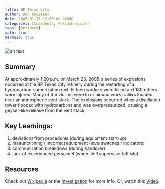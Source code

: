 ```yaml
---
title: BP Texas City
author: Don MacIsaac
date: 2005-03-23 12:00:00 +0000
categories: [Accidents, Petrochemical]
tags: [Refinery]
math: true
mermaid: true
---
```

![alt text](https://upload.wikimedia.org/wikipedia/commons/7/71/BP_PLANT_EXPLOSION-1_lowres2.jpg "BP Texas City")
## Summary
At approximately 1:20 p.m. on March 23, 2005, a series of explosions occurred at the BP Texas City refinery during the restarting of a hydrocarbon isomerization unit. Fifteen workers were killed and 180 others were injured. Many of the victims were in or around work trailers located near an atmospheric vent stack. The explosions occurred when a distillation tower flooded with hydrocarbons and was overpressurized, causing a geyser-like release from the vent stack.

## Key Learnings:
1. deviations from procedures (during equipment start-up)
2. malfunctioning / incorrect equipment (level switches / indicators)
3. communication breakdown (during handover)
4. lack of experienced personnel (when shift supervisor left site)

## Resources
Check out [Wikipedia][wikipedia] or the [Investigation][investigation] for more info. Or, watch this [Video][video]. 

[wikipedia]: https://en.wikipedia.org/wiki/Texas_City_Refinery_explosion
[investigation]:   https://www.csb.gov/file.aspx?DocumentId=5596
[video]: https://www.youtube.com/watch?v=goSEyGNfiPM